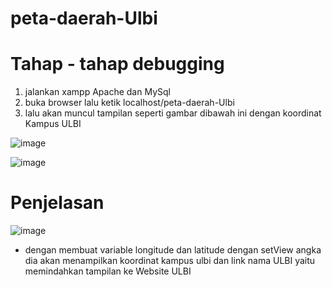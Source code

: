 # peta-daerah-Ulbi
# Tahap - tahap debugging
1. jalankan xampp Apache dan MySql
2. buka browser lalu ketik localhost/peta-daerah-Ulbi
3. lalu akan muncul tampilan seperti gambar dibawah ini dengan koordinat Kampus ULBI

![image](https://github.com/widyaanggrainii/peta-daerah-Ulbi/assets/80238819/186b158e-5534-4538-9539-5b9ff053afb4)

![image](https://github.com/widyaanggrainii/peta-daerah-Ulbi/assets/80238819/bf49083d-cfbd-405a-ae7d-c983dea6dc34)

# Penjelasan

![image](https://github.com/widyaanggrainii/peta-daerah-Ulbi/assets/80238819/3c5686ed-d21c-4264-be4a-35f28531c7f0)

* dengan membuat variable longitude dan latitude dengan setView angka dia akan menampilkan koordinat kampus ulbi dan link nama ULBI yaitu
memindahkan tampilan ke Website ULBI
